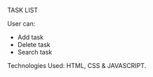 TASK LIST

User can: 

* Add task
* Delete task
* Search task

Technologies Used: HTML, CSS & JAVASCRIPT.
